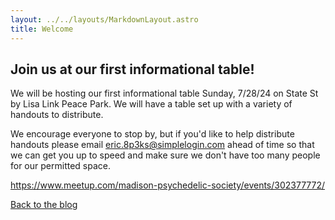 ```yaml
---
layout: ../../layouts/MarkdownLayout.astro
title: Welcome
---
```


## Join us at our first informational table!

We will be hosting our first informational table Sunday, 7/28/24 on State St by Lisa Link Peace Park. We will have a table
set up with a variety of handouts to distribute.

We encourage everyone to stop by, but if you'd like to help distribute handouts please email eric.8p3ks@simplelogin.com
ahead of time so that we can get you up to speed and make sure we don't have too many people for our permitted space.

https://www.meetup.com/madison-psychedelic-society/events/302377772/

[Back to the blog](/blog)
